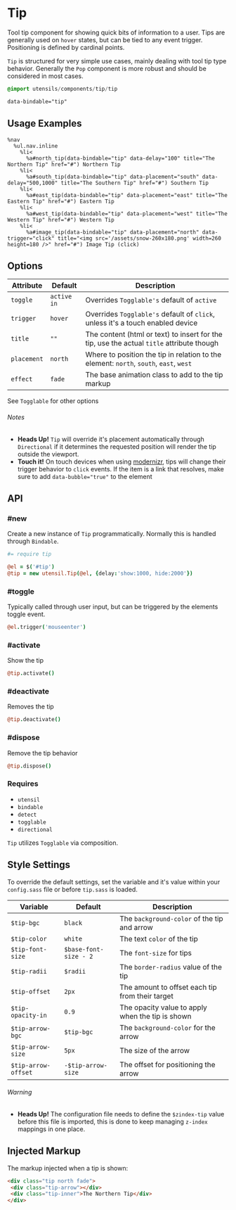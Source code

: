 
# Tip
Tool tip component for showing quick bits of information to a user. Tips
are generally used on `hover` states, but can be tied to any event
trigger. Positioning is defined by cardinal points.

`Tip` is structured for very simple use cases, mainly dealing with tool
tip type behavior. Generally the `Pop` component is more robust and
should be considered in most cases.

```sass
@import utensils/components/tip/tip
```

```html
data-bindable="tip"
```

## Usage Examples

<!--~ markup/tip.html.haml -->
```haml
%nav
  %ul.nav.inline
    %li<
      %a#north_tip(data-bindable="tip" data-delay="100" title="The Northern Tip" href="#") Northern Tip
    %li<
      %a#south_tip(data-bindable="tip" data-placement="south" data-delay="500,1000" title="The Southern Tip" href="#") Southern Tip
    %li<
      %a#east_tip(data-bindable="tip" data-placement="east" title="The Eastern Tip" href="#") Eastern Tip
    %li<
      %a#west_tip(data-bindable="tip" data-placement="west" title="The Western Tip" href="#") Western Tip
    %li<
      %a#image_tip(data-bindable="tip" data-placement="north" data-trigger="click" title="<img src='/assets/snow-260x180.png' width=260 height=180 />" href="#") Image Tip (click)
```
<!-- end -->


## Options

Attribute   | Default     | Description
----------- | ----------- | -------------------------------------------
`toggle`    | `active in` | Overrides `Togglable's` default of `active`
`trigger`   | `hover`     | Overrides `Togglable's` default of `click`, unless it's a touch enabled device
`title`     | `""`        | The content (html or text) to insert for the tip, use the actual `title` attribute though
`placement` | `north`     | Where to position the tip in relation to the element: `north`, `south`, `east`, `west`
`effect`    | `fade`      | The base animation class to add to the tip markup

See `Togglable` for other options 


###### Notes  
- **Heads Up!** `Tip` will override it's placement automatically through
  `Directional` if it determines the requested position will render the
  tip outside the viewport.
- **Touch it!** On touch devices when using
  [modernizr](http://www.modernizr.com/), tips will change their trigger
  behavior to `click` events. If the item is a link that resolves, make
  sure to add `data-bubble="true"` to the element


## API

### #new
Create a new instance of `Tip` programmatically. Normally this is
handled through `Bindable`. 

```coffee
#= require tip

@el = $('#tip')
@tip = new utensil.Tip(@el, {delay:'show:1000, hide:2000'})
```

### #toggle
Typically called through user input, but can be triggered by the
elements toggle event.

```coffee
@el.trigger('mouseenter')
```

### #activate
Show the tip

```coffee
@tip.activate()
```

### #deactivate
Removes the tip

```coffee
@tip.deactivate()
```

### #dispose
Remove the tip behavior

```coffee
@tip.dispose()
```

### Requires
- `utensil`
- `bindable`
- `detect`
- `togglable`
- `directional`

`Tip` utilizes `Togglable` via composition.

## Style Settings
To override the default settings, set the variable and it's value
within your `config.sass` file or before `tip.sass` is loaded.

Variable            | Default               | Description
-----------------   | ----------            | -------------------------------------------
`$tip-bgc`          | `black`               | The `background-color` of the tip and arrow
`$tip-color`        | `white`               | The text `color` of the tip
`$tip-font-size`    | `$base-font-size - 2` | The `font-size` for tips
`$tip-radii`        | `$radii`              | The `border-radius` value of the tip
`$tip-offset`       | `2px`                 | The amount to offset each tip from their target
`$tip-opacity-in`   | `0.9`                 | The opacity value to apply when the tip is shown
`$tip-arrow-bgc`    | `$tip-bgc`            | The `background-color` for the arrow
`$tip-arrow-size`   | `5px`                 | The size of the arrow
`$tip-arrow-offset` | `-$tip-arrow-size`    | The offset for positioning the arrow

###### Warning
- **Heads Up!** The configuration file needs to define the `$zindex-tip`
value before this file is imported, this is done to keep managing
`z-index` mappings in one place.


## Injected Markup
The markup injected when a tip is shown:

```html
<div class="tip north fade">
 <div class="tip-arrow"></div>
 <div class="tip-inner">The Northern Tip</div>
</div>
```

